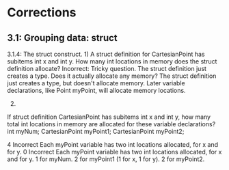 # Corrections
## 3.1: Grouping data: struct
3.1.4: The struct construct.
1)
A struct definition for CartesianPoint has subitems int x and int y. 
How many int locations in memory does the struct definition allocate?
Incorrect: Tricky question. The struct definition just creates a type. Does it actually allocate any memory?
The struct definition just creates a type, but doesn't allocate memory. Later variable declarations, like Point myPoint, will allocate memory locations.


2)
If struct definition CartesianPoint has subitems int x and int y, how many total int locations in memory are allocated for these variable declarations?
int myNum;
CartesianPoint myPoint1; 
CartesianPoint myPoint2;

4 Incorrect Each myPoint variable has two int locations allocated, for x and for y.
0 Incorrect Each myPoint variable has two int locations allocated, for x and for y.
1 for myNum. 
2 for myPoint1 (1 for x, 1 for y). 
2 for myPoint2.
